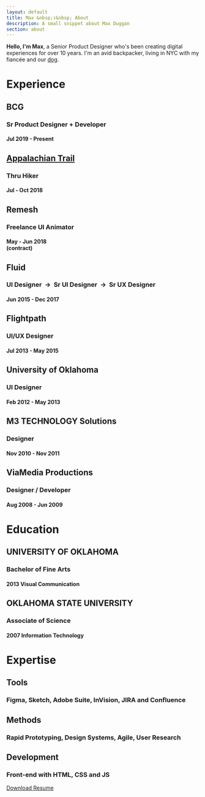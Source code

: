 ```yaml
---
layout: default
title: Max &nbsp;❭&nbsp; About
description: A small snippet about Max Duggan
section: about
---
```


<div id="about_max">

<div id="blurb-one">
	<b>Hello, I'm Max</b>, a Senior Product Designer who's been creating digital experiences for over 10 years. I'm an avid backpacker, living in NYC with my fiancée and our <a href="https://www.instagram.com/explore/tags/themightysobo/" target="_blank">dog</a>.
</div>

</div>

<div id="resume">

<h1>Experience</h1>

<div class="item">
		<h2>BCG</h2>
		<h3>Sr Product Designer + Developer</h3>
		<h4>Jul 2019 - Present</h4>
</div>

<div class="item">
		<h2><a href="https://en.wikipedia.org/wiki/Appalachian_Trail">Appalachian Trail</a></h2>
		<h3>Thru Hiker</h3>
		<h4>Jul - Oct 2018</h4>
</div>

<div class="item">
	<h2>Remesh</h2>
	<h3>Freelance UI Animator</h3>
	<h4>May - Jun 2018<br>
	(contract)</h4>
</div>		

<div class="item">
	<h2>Fluid</h2>
	<h3>UI Designer &nbsp;&#8594;&nbsp; Sr UI Designer &nbsp;&#8594;&nbsp; Sr UX Designer</h3>
	<h4>Jun 2015 - Dec 2017</h4>
</div>

<div class="item">
	<h2>Flightpath</h2>
	<h3>UI/UX Designer</h3>
	<h4>Jul 2013 - May 2015</h4>
</div>

<div class="item">
	<h2>University of Oklahoma</h2>
	<h3>UI Designer</h3>
	<h4>Feb 2012 - May 2013</h4>
</div>

<div class="item">
	<h2>M3 TECHNOLOGY Solutions</h2>
	<h3>Designer</h3>
	<h4>Nov 2010 - Nov 2011</h4>
</div>

<div class="item">
	<h2>ViaMedia Productions</h2>
	<h3>Designer / Developer</h3>
	<h4>Aug 2008 - Jun 2009</h4>
</div>

<h1>Education</h1>

<div class="item">
	<h2>UNIVERSITY OF OKLAHOMA</h2>
	<h3>Bachelor of Fine Arts</h3>
	<h4>2013 Visual Communication</h4>
</div>

<div class="item">
	<h2>OKLAHOMA STATE UNIVERSITY</h2>
	<h3>Associate of Science</h3>
	<h4>2007 Information Technology</h4>
</div>

<h1>Expertise</h1>

<div class="item">
    <h2>Tools</h2>
    <h3>Figma, Sketch, Adobe Suite, InVision, JIRA and Confluence</h3>
</div>

<div class="item">
    <h2>Methods</h2>
    <h3>Rapid Prototyping, Design Systems, Agile, User Research</h3>
</div>

<div class="item">
    <h2>Development</h2>
    <h3>Front-end with HTML, CSS and JS</h3>
</div>

</div><!-- End Resume -->

<div class="content article">
	<a class="button" href="../max-duggan-resume.pdf" target="_blank">Download Resume</a>
</div>
<br><br>
